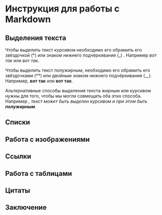 # Инструкция для работы с Markdown

## Выделения текста

Чтобы выделить текст курсивом необходимо его обрамить его звёздочкой (*) или знаком нижнего подчёркивания (_) . Например *вот так* или _вот так_.

Чтобы выделить текст полужирным, необходимо его обрамить его звёздочками (**) или двойным знаком нижнего подчёркивания (__). Например,  **вот так** или __вот так__.  

Альтернативные способы выделения текста жирным или курсивом нужны для того, чтобы мы могли совмещать оба этих способа. Например ,
_текст может быть выделен курсивом и при этом быть **полужирным**_.
## Списки

## Работа с изображениями 

## Ссылки 

## Работа с таблицами

## Цитаты

## Заключение 
